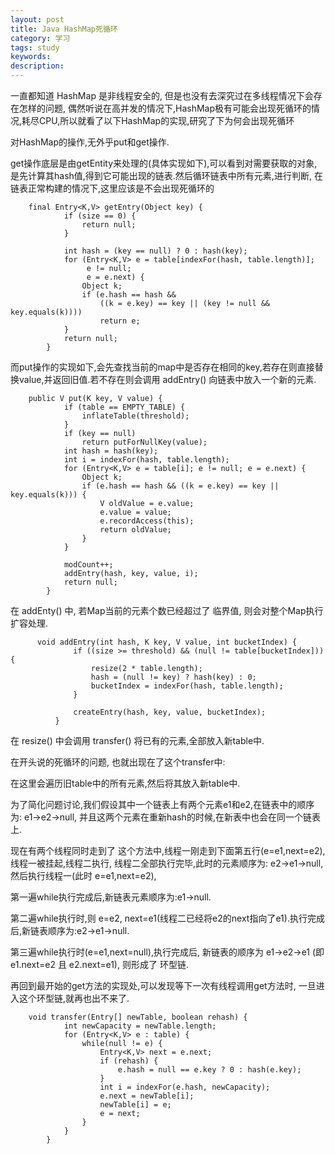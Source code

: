 ```yaml
---
layout: post
title: Java HashMap死循环
category: 学习
tags: study
keywords:
description:
---
```


一直都知道 HashMap 是非线程安全的, 但是也没有去深究过在多线程情况下会存在怎样的问题,
偶然听说在高并发的情况下,HashMap极有可能会出现死循环的情况,耗尽CPU,所以就看了以下HashMap的实现,研究了下为何会出现死循环

对HashMap的操作,无外乎put和get操作.

get操作底层是由getEntity来处理的(具体实现如下),可以看到对需要获取的对象,是先计算其hash值,得到它可能出现的链表.然后循环链表中所有元素,进行判断,
在链表正常构建的情况下,这里应该是不会出现死循环的

        final Entry<K,V> getEntry(Object key) {
                if (size == 0) {
                    return null;
                }

                int hash = (key == null) ? 0 : hash(key);
                for (Entry<K,V> e = table[indexFor(hash, table.length)];
                     e != null;
                     e = e.next) {
                    Object k;
                    if (e.hash == hash &&
                        ((k = e.key) == key || (key != null && key.equals(k))))
                        return e;
                }
                return null;
            }

而put操作的实现如下,会先查找当前的map中是否存在相同的key,若存在则直接替换value,并返回旧值.若不存在则会调用 addEntry() 向链表中放入一个新的元素.

        public V put(K key, V value) {
                if (table == EMPTY_TABLE) {
                    inflateTable(threshold);
                }
                if (key == null)
                    return putForNullKey(value);
                int hash = hash(key);
                int i = indexFor(hash, table.length);
                for (Entry<K,V> e = table[i]; e != null; e = e.next) {
                    Object k;
                    if (e.hash == hash && ((k = e.key) == key || key.equals(k))) {
                        V oldValue = e.value;
                        e.value = value;
                        e.recordAccess(this);
                        return oldValue;
                    }
                }

                modCount++;
                addEntry(hash, key, value, i);
                return null;
            }

在 addEnty() 中, 若Map当前的元素个数已经超过了 临界值, 则会对整个Map执行扩容处理.

          void addEntry(int hash, K key, V value, int bucketIndex) {
                  if ((size >= threshold) && (null != table[bucketIndex])) {
                      resize(2 * table.length);
                      hash = (null != key) ? hash(key) : 0;
                      bucketIndex = indexFor(hash, table.length);
                  }

                  createEntry(hash, key, value, bucketIndex);
              }

在 resize() 中会调用 transfer() 将已有的元素,全部放入新table中.

在开头说的死循环的问题, 也就出现在了这个transfer中:

在这里会遍历旧table中的所有元素,然后将其放入新table中.

为了简化问题讨论,我们假设其中一个链表上有两个元素e1和e2,在链表中的顺序为: e1->e2->null, 并且这两个元素在重新hash的时候,在新表中也会在同一个链表上.

现在有两个线程同时走到了 这个方法中,线程一刚走到下面第五行(e=e1,next=e2), 线程一被挂起,线程二执行,
线程二全部执行完毕,此时的元素顺序为: e2->e1->null, 然后执行线程一(此时 e=e1,next=e2),

第一遍while执行完成后,新链表元素顺序为:e1->null.

第二遍while执行时,则 e=e2, next=e1(线程二已经将e2的next指向了e1).执行完成后,新链表顺序为:e2->e1->null.

第三遍while执行时(e=e1,next=null),执行完成后,
新链表的顺序为 e1->e2->e1 (即 e1.next=e2 且 e2.next=e1), 则形成了 环型链.

再回到最开始的get方法的实现处,可以发现等下一次有线程调用get方法时, 一旦进入这个环型链,就再也出不来了.


        void transfer(Entry[] newTable, boolean rehash) {
                int newCapacity = newTable.length;
                for (Entry<K,V> e : table) {
                    while(null != e) {
                        Entry<K,V> next = e.next;
                        if (rehash) {
                            e.hash = null == e.key ? 0 : hash(e.key);
                        }
                        int i = indexFor(e.hash, newCapacity);
                        e.next = newTable[i];
                        newTable[i] = e;
                        e = next;
                    }
                }
            }
